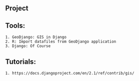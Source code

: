 Project
--------

Tools:
--------
	1. GeoDjango: GIS in Django
	2. R: Import datafiles from GeoDjango application
	3. Django: Of Course

Tutorials:
--------
	1. https://docs.djangoproject.com/en/2.1/ref/contrib/gis/
